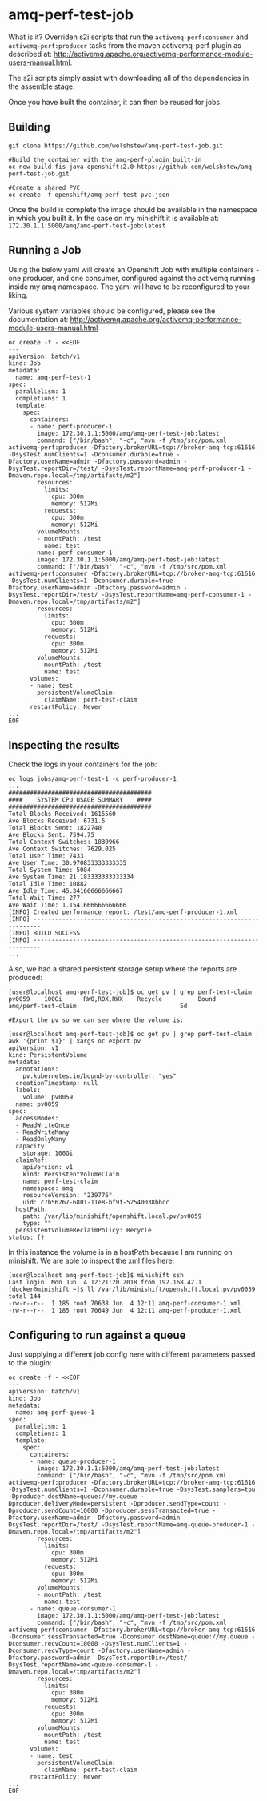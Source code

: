 # amq-perf-test-job

What is it? Overriden s2i scripts that run the `activemq-perf:consumer` and `activemq-perf:producer` tasks from the maven activemq-perf plugin as described at: http://activemq.apache.org/activemq-performance-module-users-manual.html. 

The s2i scripts simply assist with downloading all of the dependencies in the assemble stage.

Once you have built the container, it can then be reused for jobs.


## Building

```
git clone https://github.com/welshstew/amq-perf-test-job.git

#Build the container with the amq-perf-plugin built-in
oc new-build fis-java-openshift:2.0~https://github.com/welshstew/amq-perf-test-job.git

#Create a shared PVC
oc create -f openshift/amq-perf-test-pvc.json
```
Once the build is complete the image should be available in the namespace in which you built it.  In the case on my minishift it is available at: `172.30.1.1:5000/amq/amq-perf-test-job:latest`

## Running a Job

Using the below yaml will create an Openshift Job with multiple containers - one producer, and one consumer, configured against the activemq running inside my amq namespace.  The yaml will have to be reconfigured to your liking.  

Various system variables should be configured, please see the documentation at: http://activemq.apache.org/activemq-performance-module-users-manual.html

```
oc create -f - <<EOF
---
apiVersion: batch/v1
kind: Job
metadata:
  name: amq-perf-test-1
spec:
  parallelism: 1    
  completions: 1    
  template:         
    spec:
      containers:
      - name: perf-producer-1
        image: 172.30.1.1:5000/amq/amq-perf-test-job:latest
        command: ["/bin/bash", "-c", "mvn -f /tmp/src/pom.xml activemq-perf:producer -Dfactory.brokerURL=tcp://broker-amq-tcp:61616 -DsysTest.numClients=1 -Dconsumer.durable=true -Dfactory.userName=admin -Dfactory.password=admin -DsysTest.reportDir=/test/ -DsysTest.reportName=amq-perf-producer-1 -Dmaven.repo.local=/tmp/artifacts/m2"]
        resources:
          limits:
            cpu: 300m
            memory: 512Mi
          requests:
            cpu: 300m
            memory: 512Mi        
        volumeMounts:
        - mountPath: /test
          name: test
      - name: perf-consumer-1
        image: 172.30.1.1:5000/amq/amq-perf-test-job:latest
        command: ["/bin/bash", "-c", "mvn -f /tmp/src/pom.xml activemq-perf:consumer -Dfactory.brokerURL=tcp://broker-amq-tcp:61616 -DsysTest.numClients=1 -Dconsumer.durable=true -Dfactory.userName=admin -Dfactory.password=admin -DsysTest.reportDir=/test/ -DsysTest.reportName=amq-perf-consumer-1 -Dmaven.repo.local=/tmp/artifacts/m2"]
        resources:
          limits:
            cpu: 300m
            memory: 512Mi
          requests:
            cpu: 300m
            memory: 512Mi        
        volumeMounts:
        - mountPath: /test
          name: test          
      volumes:
      - name: test
        persistentVolumeClaim:
          claimName: perf-test-claim
      restartPolicy: Never
...
EOF
```

## Inspecting the results

Check the logs in your containers for the job:

```
oc logs jobs/amq-perf-test-1 -c perf-producer-1
...
########################################
####    SYSTEM CPU USAGE SUMMARY    ####
########################################
Total Blocks Received: 1615560
Ave Blocks Received: 6731.5
Total Blocks Sent: 1822740
Ave Blocks Sent: 7594.75
Total Context Switches: 1830966
Ave Context Switches: 7629.025
Total User Time: 7433
Ave User Time: 30.970833333333335
Total System Time: 5084
Ave System Time: 21.183333333333334
Total Idle Time: 10882
Ave Idle Time: 45.34166666666667
Total Wait Time: 277
Ave Wait Time: 1.1541666666666666
[INFO] Created performance report: /test/amq-perf-producer-1.xml
[INFO] ------------------------------------------------------------------------
[INFO] BUILD SUCCESS
[INFO] ------------------------------------------------------------------------
...

```

Also, we had a shared persistent storage setup where the reports are produced:

```
[user@localhost amq-perf-test-job]$ oc get pv | grep perf-test-claim
pv0059    100Gi      RWO,ROX,RWX    Recycle          Bound       amq/perf-test-claim                             5d

#Export the pv so we can see where the volume is:

[user@localhost amq-perf-test-job]$ oc get pv | grep perf-test-claim | awk '{print $1}' | xargs oc export pv
apiVersion: v1
kind: PersistentVolume
metadata:
  annotations:
    pv.kubernetes.io/bound-by-controller: "yes"
  creationTimestamp: null
  labels:
    volume: pv0059
  name: pv0059
spec:
  accessModes:
  - ReadWriteOnce
  - ReadWriteMany
  - ReadOnlyMany
  capacity:
    storage: 100Gi
  claimRef:
    apiVersion: v1
    kind: PersistentVolumeClaim
    name: perf-test-claim
    namespace: amq
    resourceVersion: "239776"
    uid: c7b56267-6801-11e8-bf9f-52540038bbcc
  hostPath:
    path: /var/lib/minishift/openshift.local.pv/pv0059
    type: ""
  persistentVolumeReclaimPolicy: Recycle
status: {}

```
In this instance the volume is in a hostPath because I am running on minishift.  We are able to inspect the xml files here.

```
[user@localhost amq-perf-test-job]$ minishift ssh
Last login: Mon Jun  4 12:21:20 2018 from 192.168.42.1
[docker@minishift ~]$ ll /var/lib/minishift/openshift.local.pv/pv0059
total 144
-rw-r--r--. 1 185 root 70638 Jun  4 12:11 amq-perf-consumer-1.xml
-rw-r--r--. 1 185 root 70649 Jun  4 12:11 amq-perf-producer-1.xml
```


## Configuring to run against a queue

Just supplying a different job config here with different parameters passed to the plugin:

```
oc create -f - <<EOF
---
apiVersion: batch/v1
kind: Job
metadata:
  name: amq-perf-queue-1
spec:
  parallelism: 1    
  completions: 1    
  template:         
    spec:
      containers:
      - name: queue-producer-1
        image: 172.30.1.1:5000/amq/amq-perf-test-job:latest
        command: ["/bin/bash", "-c", "mvn -f /tmp/src/pom.xml activemq-perf:producer -Dfactory.brokerURL=tcp://broker-amq-tcp:61616 -DsysTest.numClients=1 -Dconsumer.durable=true -DsysTest.samplers=tpu -Dproducer.destName=queue://my.queue -Dproducer.deliveryMode=persistent -Dproducer.sendType=count -Dproducer.sendCount=10000 -Dproducer.sessTransacted=true -Dfactory.userName=admin -Dfactory.password=admin -DsysTest.reportDir=/test/ -DsysTest.reportName=amq-queue-producer-1 -Dmaven.repo.local=/tmp/artifacts/m2"]
        resources:
          limits:
            cpu: 300m
            memory: 512Mi
          requests:
            cpu: 300m
            memory: 512Mi        
        volumeMounts:
        - mountPath: /test
          name: test
      - name: queue-consumer-1
        image: 172.30.1.1:5000/amq/amq-perf-test-job:latest
        command: ["/bin/bash", "-c", "mvn -f /tmp/src/pom.xml activemq-perf:consumer -Dfactory.brokerURL=tcp://broker-amq-tcp:61616 -Dconsumer.sessTransacted=true -Dconsumer.destName=queue://my.queue -Dconsumer.recvCount=10000 -DsysTest.numClients=1 -Dconsumer.recvType=count -Dfactory.userName=admin -Dfactory.password=admin -DsysTest.reportDir=/test/ -DsysTest.reportName=amq-queue-consumer-1 -Dmaven.repo.local=/tmp/artifacts/m2"]
        resources:
          limits:
            cpu: 300m
            memory: 512Mi
          requests:
            cpu: 300m
            memory: 512Mi        
        volumeMounts:
        - mountPath: /test
          name: test          
      volumes:
      - name: test
        persistentVolumeClaim:
          claimName: perf-test-claim
      restartPolicy: Never
...
EOF
```